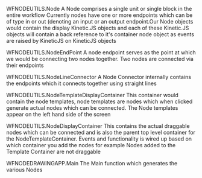 
WFNODEUTILS.Node
A Node comprises a single unit or single block in the entire workflow
Currently nodes have one or more endpoints which can be of type in or out (denoting an input
or an output endpoint.Our Node objects would contain the display Kinetic.JS objects and each 
of these Kinetic.JS objects will contain a back reference to it's container node object
as events are raised by KineticJS on KineticJS objects

WFNODEUTILS.NodeEndPoint 
A node endpoint serves as the point at which we would be connecting two nodes together.
Two nodes are connected via their endpoints

WFNODEUTILS.NodeLineConnector
A Node Connector internally contains the endpoints which it connects together using straight lines

WFNODEUTILS.NodeTemplateDisplayContainer
This container would contain the node templates, node templates are
nodes which when clicked generate actual nodes which can be connected. The Node templates
appear on the left hand side of the screen

WFNODEUTILS.NodeDisplayContainer
This contains the actual draggable nodes which can be connected and is also the parent top level
container for the NodeTemplateContainer. Events and functionality is wired up based on which container 
you add the nodes for example Nodes added to the Template Container are not draggable

WFNODEDRAWINGAPP.Main 
The Main function which generates the various Nodes
